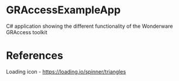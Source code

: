# GRAccessExampleApp
C# application showing the different functionality of the Wonderware GRAccess toolkit

# References
Loading icon - https://loading.io/spinner/triangles
